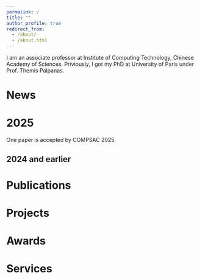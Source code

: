```yaml
---
permalink: /
title: ""
author_profile: true
redirect_from: 
  - /about/
  - /about.html
---
```

I am an associate professor at Institute of Computing Technology, Chinese Academy of Sciences.
Priviously, I got my PhD at University of Paris under Prof. Themis Palpanas.


News
========

# 2025

One paper is accepted by COMPSAC 2025.

## 2024 and earlier



# Publications





# Projects




# Awards



# Services
